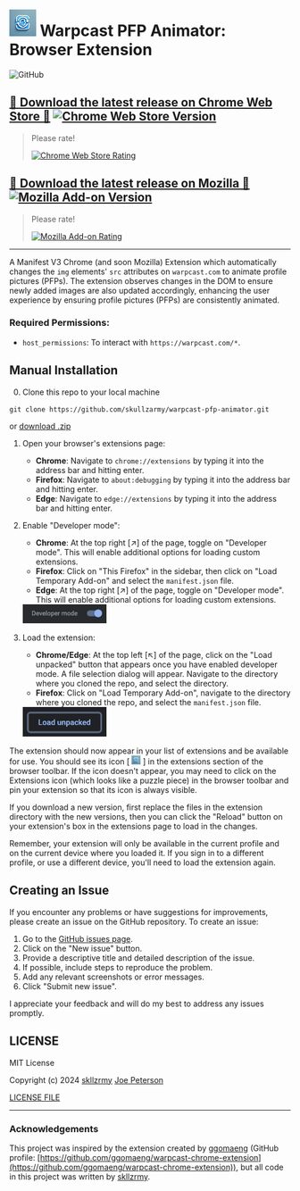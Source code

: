 # ![Chrome Extension Logo](icons/icon48.png) Warpcast PFP Animator: Browser Extension

![GitHub](https://img.shields.io/github/license/skullzarmy/warpcast-pfp-animator?style=for-the-badge)

## [🚀 Download the latest release on Chrome Web Store 🚀](https://chromewebstore.google.com/detail/warpcast-pfp-animator/eilfjfdnbmelflpkhdjalblenjfhloip) [![Chrome Web Store Version](https://img.shields.io/chrome-web-store/v/eilfjfdnbmelflpkhdjalblenjfhloip?style=flat-square)](https://chromewebstore.google.com/detail/warpcast-pfp-animator/eilfjfdnbmelflpkhdjalblenjfhloip)

> Please rate!
>
> [![Chrome Web Store Rating](https://img.shields.io/chrome-web-store/rating/eilfjfdnbmelflpkhdjalblenjfhloip)](https://chromewebstore.google.com/detail/warpcast-pfp-animator/eilfjfdnbmelflpkhdjalblenjfhloip)

## [🚀 Download the latest release on Mozilla 🚀](https://addons.mozilla.org/en-US/firefox/addon/warpcast-pfp-animator/) [![Mozilla Add-on Version](https://img.shields.io/amo/v/warpcast-pfp-animator)](https://addons.mozilla.org/en-US/firefox/addon/warpcast-pfp-animator/)

> Please rate!
>
> [![Mozilla Add-on Rating](https://img.shields.io/amo/rating/warpcast-pfp-animator)](https://addons.mozilla.org/en-US/firefox/addon/warpcast-pfp-animator/)

---

A Manifest V3 Chrome (and soon Mozilla) Extension which automatically changes the `img` elements' `src` attributes on `warpcast.com` to animate profile pictures (PFPs). The extension observes changes in the DOM to ensure newly added images are also updated accordingly, enhancing the user experience by ensuring profile pictures (PFPs) are consistently animated.

### Required Permissions:

-   `host_permissions`: To interact with `https://warpcast.com/*`.

## Manual Installation

0.  Clone this repo to your local machine

```
git clone https://github.com/skullzarmy/warpcast-pfp-animator.git
```

or [download .zip](https://github.com/skullzarmy/warpcast-pfp-animator/archive/refs/heads/main.zip)

1.  Open your browser's extensions page:

    -   **Chrome**: Navigate to `chrome://extensions` by typing it into the address bar and hitting enter.
    -   **Firefox**: Navigate to `about:debugging` by typing it into the address bar and hitting enter.
    -   **Edge**: Navigate to `edge://extensions` by typing it into the address bar and hitting enter.

2.  Enable "Developer mode":

    -   **Chrome**: At the top right [↗] of the page, toggle on "Developer mode". This will enable additional options for loading custom extensions.
    -   **Firefox**: Click on "This Firefox" in the sidebar, then click on "Load Temporary Add-on" and select the `manifest.json` file.
    -   **Edge**: At the top right [↗] of the page, toggle on "Developer mode". This will enable additional options for loading custom extensions.

    <img src="icons/enable-dev.png" alt="Enable Developer Mode" width="150">

3.  Load the extension:

    -   **Chrome/Edge**: At the top left [↖] of the page, click on the "Load unpacked" button that appears once you have enabled developer mode. A file selection dialog will appear. Navigate to the directory where you cloned the repo, and select the directory.
    -   **Firefox**: Click on "Load Temporary Add-on", navigate to the directory where you cloned the repo, and select the `manifest.json` file.

    <img src="icons/load-unpacked.png" alt="Load Unpacked" width="150">

The extension should now appear in your list of extensions and be available for use. You should see its icon [ ![Extension Icon](icons/icon16.png) ] in the extensions section of the browser toolbar. If the icon doesn't appear, you may need to click on the Extensions icon (which looks like a puzzle piece) in the browser toolbar and pin your extension so that its icon is always visible.

If you download a new version, first replace the files in the extension directory with the new versions, then you can click the "Reload" button on your extension's box in the extensions page to load in the changes.

Remember, your extension will only be available in the current profile and on the current device where you loaded it. If you sign in to a different profile, or use a different device, you'll need to load the extension again.

## Creating an Issue

If you encounter any problems or have suggestions for improvements, please create an issue on the GitHub repository. To create an issue:

1. Go to the [GitHub issues page](https://github.com/skullzarmy/warpcast-pfp-animator/issues).
2. Click on the "New issue" button.
3. Provide a descriptive title and detailed description of the issue.
4. If possible, include steps to reproduce the problem.
5. Add any relevant screenshots or error messages.
6. Click "Submit new issue".

I appreciate your feedback and will do my best to address any issues promptly.

## LICENSE

MIT License

Copyright (c) 2024 [skllzrmy](https://skllzrmy.com/) [Joe Peterson](https://joepeterson.work)

[LICENSE FILE](LICENSE)

---

### Acknowledgements

This project was inspired by the extension created by [ggomaeng](https://github.com/ggomaeng) (GitHub profile: [https://github.com/ggomaeng/warpcast-chrome-extension](https://github.com/ggomaeng/warpcast-chrome-extension)), but all code in this project was written by [skllzrmy](https://skllzrmy.com/).
